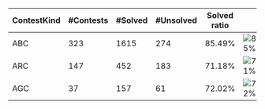 | ContestKind | #Contests | #Solved | #Unsolved | Solved ratio | |
| - | - | - | - | - | - |
| ABC | 323 | 1615 | 274 | 85.49% | ![85%](https://progress-bar.dev/85?title=Solved) |
| ARC | 147 | 452 | 183 | 71.18% | ![71%](https://progress-bar.dev/71?title=Solved) |
| AGC | 37 | 157 | 61 | 72.02% | ![72%](https://progress-bar.dev/72?title=Solved) |
